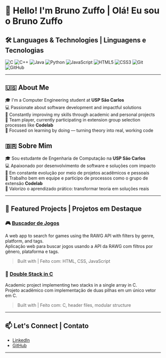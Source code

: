 # 👋 Hello! I'm Bruno Zuffo | Olá! Eu sou o Bruno Zuffo

## 🛠️ Languages & Technologies | Linguagens e Tecnologias

![C](https://img.shields.io/badge/-C-00599C?logo=c&logoColor=white)
![C++](https://img.shields.io/badge/-C++-00599C?logo=c%2B%2B&logoColor=white)
![Java](https://img.shields.io/badge/-Java-007396?logo=java&logoColor=white)
![Python](https://img.shields.io/badge/-Python-3776AB?logo=python&logoColor=white)
![JavaScript](https://img.shields.io/badge/-JavaScript-F7DF1E?logo=javascript&logoColor=000)
![HTML5](https://img.shields.io/badge/-HTML5-E34F26?logo=html5&logoColor=white)
![CSS3](https://img.shields.io/badge/-CSS3-1572B6?logo=css3&logoColor=white)
![Git](https://img.shields.io/badge/-Git-F05032?logo=git&logoColor=white)
![GitHub](https://img.shields.io/badge/-GitHub-181717?logo=github&logoColor=white)

---

## 🇺🇸 About Me

🎓 I'm a Computer Engineering student at **USP São Carlos**  
💻 Passionate about software development and impactful solutions  
🌱 Constantly improving my skills through academic and personal projects  
🤝 Team player, currently participating in extension group selection processes like **Codelab**  
🚀 Focused on learning by doing — turning theory into real, working code  

## 🇧🇷 Sobre Mim

🎓 Sou estudante de Engenharia de Computação na **USP São Carlos**  
💻 Apaixonado por desenvolvimento de software e soluções com impacto  
🌱 Em constante evolução por meio de projetos acadêmicos e pessoais  
🤝 Trabalho bem em equipe e participo de processos como o grupo de extensão **Codelab**  
🚀 Valorizo o aprendizado prático: transformar teoria em soluções reais  

---

## 📌 Featured Projects | Projetos em Destaque

### 🎮 [Buscador de Jogos](https://github.com/CLQueirozz/Codelab)
A web app to search for games using the RAWG API with filters by genre, platform, and tags.  
Aplicação web para buscar jogos usando a API da RAWG com filtros por gênero, plataforma e tags.  
> Built with | Feito com: HTML, CSS, JavaScript

### 🧩 [Double Stack in C](https://github.com/BrunoZuffo/Double-Stack)
Academic project implementing two stacks in a single array in C.  
Projeto acadêmico com implementação de duas pilhas em um único vetor em C.  
> Built with | Feito com: C, header files, modular structure

---

## 📫 Let's Connect | Contato

- [LinkedIn](https://www.linkedin.com/in/bruno-zuffo-10088b216)
- [GitHub](https://github.com/BrunoZuffo)

---
